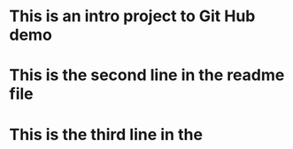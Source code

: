 # This is an intro project to Git Hub demo

# This is the second line in the readme file

# This is the third line in the
